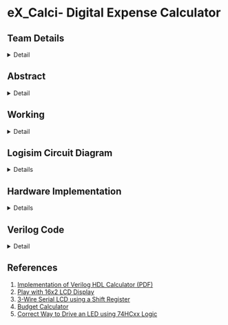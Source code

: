 # eX_Calci- Digital Expense Calculator
## Team Details
<details>
  <summary>Detail</summary>

  > Semester: 3rd Sem B. Tech. CSE

  > Section: S1/S2

  > Member-1: **Chirag S**, 221CS214, chirags.221cs214@nitk.edu.in

  > Member-2: **N Nagabhushanam**, 221CS231, nnagabhushanam.221cs231@nitk.edu.in

  > Member-3: **N Yaswanth**, 221CS232, namburiyaswanth.221cs232@nitk.edu.in
</details>

## Abstract
<details>
  <summary>Detail</summary>

  > This project's goal is to develop an expense calculator utilizing the concepts of digital systems. It combines hardware and software elements to produce an integrated system that can calculate expenses effectively. This project offers a chance to apply theoretical knowledge to a real-world situation in the field of digital systems, producing a useful and approachable expense calculator. This system puts forward an innovative solution to the user by keeping them conscious of the ongoing expenses through various mediums. Our motivation for this project includes:
  >
  > 1. **Budget Tracking:** An expense calculator helps users and businesses monitor spending patterns, making it easier to stick to a budget.
  > 2. **Financial Planning:** Users can forecast future expenses based on past data, aiding in long-term financial planning and decision making.
  > 3. **Expense Categorization:** The calculator categorizes expenses, providing insights into where money is being allocated, which is crucial for optimizing finances.
  >
  > As a team, we aim to contribute to the way of life of every individual in the management of finance, capital, investments, and future consciousness about one's expenditure. Our expense calculator offers a comprehensive categorization system, allowing you to classify expenses with precision and even customize categories to suit your unique spending patterns, providing a more tailored financial management experience. 
  >
  > Unique colored LEDs are being used to provide a visual understanding of expenses. Audio warnings ensure that you prioritize your savings, making life way smoother. 
  >
  > The digital expense calculator system is a user-friendly tool designed to help individuals manage their expenses efficiently while staying within their defined budget. This system seamlessly integrates user input, a 7-segment display, and various control modules to provide real-time information about expenses and budget status.
</details>

## Working
<details>
  <summary>Detail</summary>

## Functional Table
<details>
  <summary>Table</summary>

  > This table represents one iteration of input to be given into the system.

| Category | INPUT | Cumulative | Green LED | Yellow LED | Red LED |
| -------- | ----- | ---------- | --------- | ---------- | ------- |
| D        | 5000  | 0000       | 1         | 0          | 0       |
| A        | 2000  | 2000       | 1         | 0          | 0       |
| B        | 1000  | 3000       | 1         | 0          | 0       |
| A        | 1500  | 4500       | 1         | 0          | 0       |
| B        | 100   | 4600       | 0         | 1          | 0       |
| A        | 390   | 4990       | 0         | 1          | 0       |
| B        | 100   | 5090       | 0         | 0          | 1       |
| B        | 2000  | 7090       | 0         | 0          | 1       |
</details>


## Flow of Execution

![Design-S2-T7-flow chart.png](https://github.com/Nagabhushanam2005/eX_Calci/blob/main/Snapshots/Design-S2-T7-flow%20chart.jpg)

</details>

## Logisim Circuit Diagram
<details>

![logisim_circuit.png](https://github.com/Nagabhushanam2005/eX_Calci/blob/main/Snapshots/logisim_circuit.png)
[![Logisim Simulation]()](https://github.com/Nagabhushanam2005/eX_Calci/blob/main/Videos/Logisim%20simu.mp4)

</details>

## Hardware Implementation
<details>

[![Hardware Output]()](https://github.com/Nagabhushanam2005/eX_Calci/blob/main/Videos/Hardware.mp4)
</details>


## Verilog Code
<details>
  <summary>Detail</summary>
```

    module Accumulator(
        input wire [15:0]a,
        input wire [15:0]b,
        output wire [15:0]sum,
        output wire cout
        );
        assign {cout,sum} = a + b;
    endmodule
    module AcceptExpense (
        input [15:0]bin_a,
        input [15:0]prev_accum_a,

        output [15:0]accum_a
    );
        wire y;
        Accumulator accum(
            .a(bin_a),
            .b(prev_accum_a),
            .sum(accum_a),
            .cout(y)
        );
        
    endmodule

    module bcd_comparator_16bit(
        input wire [15:0]a,
        input wire [15:0]b,
        output wire equal,
        output wire a_greater,
        output wire b_greater
    );
    //compartor
    wire x0,x1,x2,x3,x4,x5,x6,x7,x8,x9,x10,x11,x12,x13,x14,x15;
    assign x0= ~(a[0] ^ b[0]);
    assign x1= ~(a[1] ^ b[1]);
    assign x2= ~(a[2] ^ b[2]);
    assign x3= ~(a[3] ^ b[3]); 
    assign x4= ~(a[4] ^ b[4]);
    assign x5= ~(a[5] ^ b[5]);
    assign x6= ~(a[6] ^ b[6]);
    assign x7= ~(a[7] ^ b[7]);
    assign x8= ~(a[8] ^ b[8]);
    assign x9= ~(a[9] ^ b[9]);
    assign x10= ~(a[10] ^ b[10]);
    assign x11= ~(a[11] ^ b[11]);
    assign x12= ~(a[12] ^ b[12]);
    assign x13= ~(a[13] ^ b[13]);
    assign x14= ~(a[14] ^ b[14]);
    assign x15= ~(a[15] ^ b[15]);
    //logic comparator

    assign equal=(x15 & x14 & x13 & x12 & x11 & x10 & x9 & x8 & x7 & x6 & x5 & x4 & x3 & x2 & x1 & x0);
    assign a_greater=((a[15] & ~b[15]) | (x15 & a[14] & ~b[14]) | (x15 & x14 & a[13] & ~b[13]) | (x15 & x14 & x13 & a[12] & ~b[12]) | (x15 & x14 & x13 & x12 & a[11] & ~b[11]) | (x15 & x14 & x13 & x12 & x11 & a[10] & ~b[10]) | (x15 & x14 & x13 & x12 & x11 & x10 & a[9] & ~b[9]) | (x15 & x14 & x13 & x12 & x11 & x10 & x9 & a[8] & ~b[8]) | (x15 & x14 & x13 & x12 & x11 & x10 & x9 & x8 & a[7] & ~b[7]) | (x15 & x14 & x13 & x12 & x11 & x10 & x9 & x8 & x7 & a[6] & ~b[6]) | (x15 & x14 & x13 & x12 & x11 & x10 & x9 & x8 & x7 & x6 & a[5] & ~b[5]) | (x15 & x14 & x13 & x12 & x11 & x10 & x9 & x8 & x7 & x6 & x5 & a[4] & ~b[4]) | (x15 & x14 & x13 & x12 & x11 & x10 & x9 & x8 & x7 & x6 & x5 & x4 & a[3] & ~b[3]) | (x15 & x14 & x13 & x12 & x11 & x10 & x9 & x8 & x7 & x6 & x5 & x4 & x3 & a[2] & ~b[2]) | (x15 & x14 & x13 & x12 & x11 & x10 & x9 & x8 & x7 & x6 & x5 & x4 & x3 & x2 & a[1] & ~b[1]) | (x15 & x14 & x13 & x12 & x11 & x10 & x9 & x8 & x7 & x6 & x5 & x4 & x3 & x2 & x1 &a[0]&~b[0]));
    assign b_greater=((~a[15] & b[15]) | (x15 & ~a[14] & b[14]) | (x15 & x14 & ~a[13] & b[13]) | (x15 & x14 & x13 & ~a[12] & b[12]) | (x15 & x14 & x13 & x12 & ~a[11] & b[11]) | (x15 & x14 & x13 & x12 & x11 & ~a[10] & b[10]) | (x15 & x14 & x13 & x12 & x11 & x10 & ~a[9] & b[9]) | (x15 & x14 & x13 & x12 & x11 & x10 & x9 & ~a[8] & b[8]) | (x15 & x14 & x13 & x12 & x11 & x10 & x9 & x8 & ~a[7] & b[7]) | (x15 & x14 & x13 & x12 & x11 & x10 & x9 & x8 & x7 & ~a[6] & b[6]) | (x15 & x14 & x13 & x12 & x11 & x10 & x9 & x8 & x7 & x6 & ~a[5] & b[5]) | (x15 & x14 & x13 & x12 & x11 & x10 & x9 & x8 & x7 & x6 & x5 & ~a[4] & b[4]) | (x15 & x14 & x13 & x12 & x11 & x10 & x9 & x8 & x7 & x6 & x5 & x4 & ~a[3] & b[3]) | (x15 & x14 & x13 & x12 & x11 & x10 & x9 & x8 & x7 & x6 & x5 & x4 & x3 & ~a[2] & b[2]) | (x15 & x14 & x13 & x12 & x11 & x10 & x9 & x8 & x7 & x6 & x5 & x4 & x3 & x2 & ~a[1] & b[1]) | (x15 & x14 & x13 & x12 & x11 & x10 & x9 & x8 & x7 & x6 & x5 & x4 & x3 & x2 & x1 & ~a[0]&b[0]));

    endmodule


    module Executor(
        input [15:0] budget,
        input [15:0] ninebudget,
        input [15:0]a_expense,
        input [15:0]b_expense,
        input [15:0]prev_accum_a,
        input [15:0]prev_accum_b,
        output [15:0]accum_a,
        output [15:0]accum_b,
        output [15:0]cumulative,
        output [2:0] led_gyr
    );
        

            wire i,o,p,o1,p1;
            AcceptExpense m6(a_expense,prev_accum_a,accum_a);
            AcceptExpense m7(b_expense,prev_accum_b,accum_b);
            Accumulator m8(accum_a,accum_b,cumulative,i);
            bcd_comparator_16bit m9(cumulative,ninebudget,o,ninty_comp,p);
            bcd_comparator_16bit m10(cumulative,budget,o1,budget_comp,p1);
            

            wire g,y,r;
            assign r=budget_comp;
            assign y=ninty_comp&(~r);
            assign g=~(y | r);
            assign led_gyr[0]=g;
            assign led_gyr[1]=y;
            assign led_gyr[2]=r;

        
    endmodule

    module mini_tb;

        reg [15:0] budget;
        reg [15:0] ninebudget;
        reg [15:0] a_expense;
        reg [15:0] b_expense;
        reg [15:0]prev_accum_a;
        reg [15:0]prev_accum_b;
        wire [15:0]accum_a;
        wire [15:0]accum_b;
        wire [15:0]cumulative;
        wire [2:0] led_gyr;
        Executor M1(budget,ninebudget,a_expense,b_expense,prev_accum_a,prev_accum_b,accum_a,accum_b,cumulative,led_gyr);
        
        initial 
        begin   
            $display("|   Budget  |  ninty percent budget |      Expense-A      |     Expense-B     |   Cumulative-A   |   Cumulative-B  |   Cumulative   | G | Y | R |");
            $display("|-----------------------------------------------------------------------------------------------------------------------------------------------|");

            prev_accum_a=16'd0;
            prev_accum_b=16'd0;
            budget=16'd5000;
            ninebudget=16'd4500;
            a_expense=16'd500;
            b_expense=16'd400;
            $monitor("| %d     |            %d      |       %d         |       %d       |       %d      |       %d     |       %d    | %b | %b | %b | ",budget,ninebudget,a_expense,b_expense,accum_a,accum_b,cumulative,led_gyr[0],led_gyr[1],led_gyr[2]);
            
        repeat(10)
        begin
                #10 a_expense=$urandom%500; b_expense=$urandom%500; prev_accum_a=accum_a+16'd0; prev_accum_b=accum_b+16'd0;
            
        end
            
        end
        
        initial #2390 $finish;


    endmodule


## Verilog Output
![Verilog output](https://github.com/Nagabhushanam2005/eX_Calci/blob/main/Snapshots/verilog-output.png)

</details>




## References
1. [Implementation of Verilog HDL Calculator (PDF)](https://ir.unimas.my/id/eprint/33604/1/Implementation%20of%20Verilog%20HDL%2n%20Calculator.pdf)
2. [Play with 16x2 LCD Display](https://circuit4us.medium.com/play-with-16x2-lcd-display-ca70a047af36)
3. [3-Wire Serial LCD using a Shift Register](https://www.electronics-lab.com/project/3-wire-serial-lcd-using-a-shift-register)
4. [Budget Calculator](https://www.calculator.net/budget-calculator.html)
5. [Correct Way to Drive an LED using 74HCxx Logic](https://electronics.stackexchange.com/questions/376598/correct-way-to-drive-an-ledusing-74hcxx-logic)
